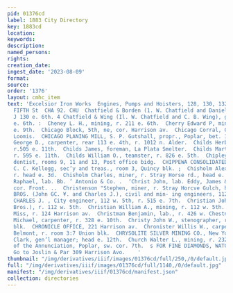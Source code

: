 ```yaml
---
pid: 01376cd
label: 1883 City Directory
key: 1883cd
location: 
keywords: 
description: 
named_persons: 
rights: 
creation_date: 
ingest_date: '2023-08-09'
format: 
source: 
order: '1376'
layout: cmhc_item
text: 'Excelsior Iron Works  Engines, Pumps and Hoisters, 128, 130, 132 and 134 W.
  FIFTH St  CHA 92. CHU  Chatfield & Borden (1. W. Chatfield and Daniel Borden), saluon,
  J 130 e. 6th. 4 Chatfield & Wing (Il. W. Chatfield and C. B. Wing), grocers, 124
  e. 6th. :  Cheney L. H., mining, r. 211 e. 6th.  Cherry Edward P, mining, r. 318
  e. 9th.  Chicago Block, 5th, ne, cor. Harrison av.  Chicago Corral, Chestnut, cor.
  Loomis.  CHICAGO PLANING MILL, S. P. Gutshall, propr., Poplar, bet. 11th and 12th.  Childs
  George D., carpenter, rear 113 e. 4th, r. 1012 n. Alder.  Childs Herbert L., carpenter,
  r.505 e. 11th.  Childs James, foreman, La Plata Smelter.  Childs Martin, carpenter,
  r. 595 e. 11th.  Childs William O., teamster, r. 826 e. 5th.  Chipley James N.,
  dentist, rooms 9, 11 and 13, Post office bidg.  CHIPPEWA CONSOLIDATED MINING CO.,
  C. C. Kellogg, sec’y and treas., room 3, Quincy blk. ;  Chisholm Alexander M., carpenter,
  r. head e. 3d.  Chisholm Charles, miner, r. Stray Horse rd., head e. 4th. |  Choraza
  Raphael, lab. Bb. ’ Antonio & Co. .  ‘Christ John, lab. Eddy, James & Co. r. Spruce
  cor. Front. ..  Christenson "Stephen, miner, r. Stray Horcve Gulch, head e. 4th.  CHRISTIAN
  BROS. (John GC. ¥. and Charles J.), civil and min- ing engineers, 112 w. 5th.  CHRISTIAN
  CHARLES J. , City engineer, 112 w. 5th, r. 515 e. 7th.  Christian John C. F. (Christian
  Bros.), r. 112 w. 5th.  Christian William A., mining, r. 112 w. 5th.  Christie Frankie
  Miss, r. 124 Harrison av.  Christman Benjamin, lab., r. 426 w. Chestnut.  Christmann
  Michael, carpenter, r. 328 e. 10th.  Christy John W., stenographer, r. room 26 Quincy
  blk.  CHRONICLE OFFICE, 221 Harrison av.  Chronister Willis W., carpenter, Frank
  Belmont, r. room 3:7 Union blk.  CHRYSOLITE SILVER MINING CO., New York; R. Neilson.
  Clark, gen’l manager; head e. 12th.  Church Walter L., mining, r. 232 w. 8th.  Church
  of the Annunciation, Poplar, sw. cor. 7th.  s FOR FINE DIAMONDS, WATCHES AND SILVERWARE,
  Go to Joslin & Par 309 Harrison Avo.    '
thumbnail: "/img/derivatives/iiif/images/01376cd/full/250,/0/default.jpg"
full: "/img/derivatives/iiif/images/01376cd/full/1140,/0/default.jpg"
manifest: "/img/derivatives/iiif/01376cd/manifest.json"
collection: directories
---
```

